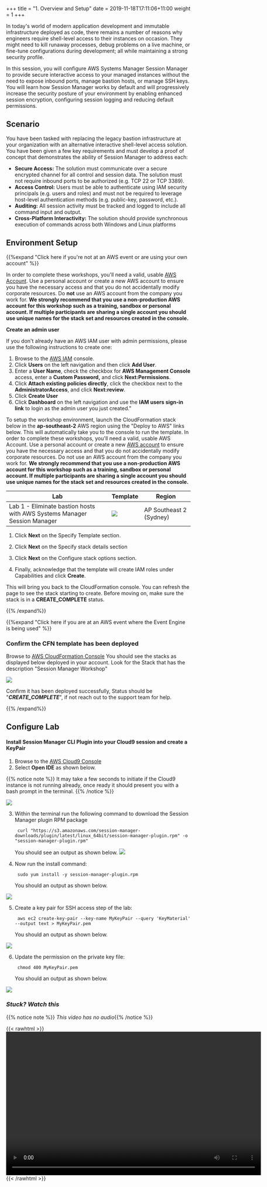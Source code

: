 +++
title = "1. Overview and Setup"
date = 2019-11-18T17:11:06+11:00
weight = 1
+++


In today's world of modern application development and immutable infrastructure deployed as code, there remains a number of reasons why engineers require shell-level access to their instances on occasion. They might need to kill runaway processes, debug problems on a live machine, or fine-tune configurations during development; all while maintaining a strong security profile.

In this session, you will configure AWS Systems Manager Session Manager to provide secure interactive access to your managed instances without the need to expose inbound ports, manage bastion hosts, or manage SSH keys. You will learn how Session Manager works by default and will progressively increase the security posture of your environment by enabling enhanced session encryption, configuring session logging and reducing default permissions.

## Scenario

You have been tasked with replacing the legacy bastion infrastructure at your organization with an alternative interactive shell-level access solution. You have been given a few key requirements and must develop a proof of concept that demonstrates the ability of Session Manager to address each:

- **Secure Access:** The solution must communicate over a secure encrypted channel for all control and session data. The solution must not require inbound ports to be authorized (e.g. TCP 22 or TCP 3389).
- **Access Control:** Users must be able to authenticate using IAM security principals (e.g. users and roles) and must not be required to leverage host-level authentication methods (e.g. public-key, password, etc.).
- **Auditing:** All session activity must be tracked and logged to include all command input and output.
- **Cross-Platform Interactivity:** The solution should provide synchronous execution of commands across both Windows and Linux platforms



## Environment Setup

{{%expand "Click here if you're not at an AWS event or are using your own account" %}}

In order to complete these workshops, you'll need a valid, usable [AWS Account](https://aws.amazon.com/getting-started/). Use a personal account or create a new AWS account to ensure you have the necessary access and that you do not accidentally modify corporate resources. Do **not** use an AWS account from the company you work for. **We strongly recommend that you use a non-production AWS account for this workshop such as a training, sandbox or personal account. If multiple participants are sharing a single account you should use unique names for the stack set and resources created in the console.**

**Create an admin user**

If you don't already have an AWS IAM user with admin permissions, please use the following instructions to create one:

1. Browse to the [AWS IAM](https://console.aws.amazon.com/iam/) console.
2. Click **Users** on the left navigation and then click **Add User**.
3. Enter a **User Name**, check the checkbox for **AWS Management Console** access, enter a **Custom Password,** and click **Next:Permissions**.
4. Click **Attach existing policies directly**, click the checkbox next to the **AdministratorAccess**, and click **Next:review**.
5. Click **Create User**
6. Click **Dashboard** on the left navigation and use the **IAM users sign-in link** to login as the admin user you just created."

To setup the workshop environment, launch the CloudFormation stack below in the **ap-southeast-2** AWS region using the "Deploy to AWS" links below. This will automatically take you to the console to run the template. In order to complete these workshops, you'll need a valid, usable AWS Account. Use a personal account or create a new [AWS account](https://aws.amazon.com/getting-started/) to ensure you have the necessary access and that you do not accidentally modify corporate resources. Do not use an AWS account from the company you work for. **We strongly recommend that you use a non-production AWS account for this workshop such as a training, sandbox or personal account. If multiple participants are sharing a single account you should use unique names for the stack set and resources created in the console.**

| Lab | Template | Region |
|-----|----------|---------|
| Lab 1 - Eliminate bastion hosts with AWS Systems Manager Session Manager | [![](/images/deploy-to-aws.png)](https://console.aws.amazon.com/cloudformation/home?region=ap-southeast-2#/stacks/new?stackName=sessionmgr&templateURL=https://patesumi-webcontent.s3-ap-southeast-2.amazonaws.com/downloads/sessionmgrv2.yml) | AP Southeast 2 (Sydney) |

1. Click **Next** on the Specify Template section.

2. Click **Next** on the Specify stack details section

3. Click **Next** on the Configure stack options section.

4. Finally, acknowledge that the template will create IAM roles under Capabilities and click **Create**.

This will bring you back to the CloudFormation console. You can refresh the page to see the stack starting to create. Before moving on, make sure the stack is in a **CREATE_COMPLETE** status. 

{{% /expand%}}


{{%expand "Click here if you are at an AWS event where the Event Engine is being used" %}}

### Confirm the CFN template has been deployed

Browse to [AWS CloudFormation Console](https://ap-southeast-2.console.aws.amazon.com/cloudformation)
You should see the stacks as displayed below deployed in your account. Look for the Stack that has the description "Session Manager Workshop"

![](/images/assess-cloudformation-stacks.png)

Confirm it has been deployed successfully, Status should be "***CREATE_COMPLETE***", if not reach out to the support team for help.

{{% /expand%}}


## Configure Lab

#### Install Session Manager CLI Plugin into your Cloud9 session and create a KeyPair

1. Browse to the [AWS Cloud9 Console](https://ap-southeast-2.console.aws.amazon.com/cloud9/)
2. Select **Open IDE** as shown below. 

{{% notice note %}} 
It may take a few seconds to initiate if the Cloud9 instance is not running already, once ready it should present you with a bash prompt in the terminal. 
{{% /notice %}}

![](/images/cloud91.png)

3. Within the terminal run the following command to download the Session Manager plugin RPM package 
        
        curl "https://s3.amazonaws.com/session-manager-downloads/plugin/latest/linux_64bit/session-manager-plugin.rpm" -o "session-manager-plugin.rpm"

   You should see an output as shown below. 
![](/images/lab1-cloud9a.png)

4. Now run the install command: 
        
        sudo yum install -y session-manager-plugin.rpm

   You should an output as shown below. 

![](/images/lab1-cloud9b.png)

5. Create a key pair for SSH access step of the lab: 

        aws ec2 create-key-pair --key-name MyKeyPair --query 'KeyMaterial' --output text > MyKeyPair.pem
   
   You should an output as shown below. 

![](/images/lab1-cloud9c.png)


6. Update the permission on the private key file: 
   
        chmod 400 MyKeyPair.pem
   
   You should an output as shown below. 

![](/images/lab1-cloud9d.png)


### *Stuck? Watch this*

{{% notice note %}} 
*This video has no audio*{{% /notice %}}

{{< rawhtml >}}
<video width="696" height="392" controls>
  <source src="https://d1tqhetmq9f85b.cloudfront.net/downloads/lab1.1.mp4" type="video/mp4">
  Your browser doesn't support video.
</video>
{{< /rawhtml >}}